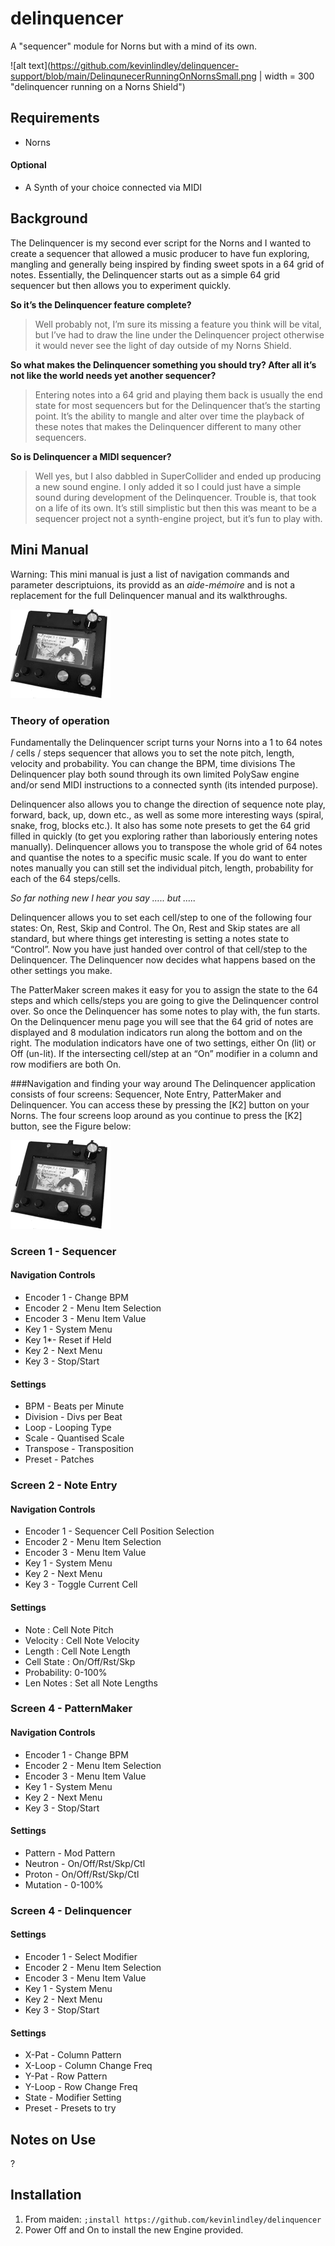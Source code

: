 # delinquencer
A "sequencer" module for Norns but with a mind of its own.

![alt text](https://github.com/kevinlindley/delinquencer-support/blob/main/DelinqunecerRunningOnNornsSmall.png | width = 300 "delinquencer running on a Norns Shield")

## Requirements
* Norns

#### Optional 
* A Synth of your choice connected via MIDI

## Background
The Delinquencer is my second ever script for the Norns and I wanted to create a sequencer that allowed a music producer to have fun exploring, mangling and generally being inspired by finding sweet spots in a 64 grid of notes. Essentially, the Delinquencer starts out as a simple 64 grid sequencer but then allows you to experiment quickly.

**So it’s the Delinquencer feature complete?**

> Well probably not, I’m sure its missing a feature you think will be vital, but I’ve had to draw the line under the Delinquencer project otherwise it would never see the light of day outside of my Norns Shield.

**So what makes the Delinquencer something you should try?
After all it’s not like the world needs yet another sequencer?**

> Entering notes into a 64 grid and playing them back is usually the end state for most sequencers but for the Delinquencer that’s the starting point. It’s the ability to mangle and alter over time the playback of these notes that makes the Delinquencer different to many other sequencers.

**So is Delinquencer a MIDI sequencer?**

> Well yes, but I also dabbled in SuperCollider and ended up producing a new sound engine. I only added it so I could just have a simple sound during development of the Delinquencer. Trouble is, that took on a life of its own. It’s still simplistic but then this was meant to be a sequencer project not a synth-engine project, but it’s fun to play with.

## Mini Manual
Warning: This mini manual is just a list of navigation commands and parameter descriptuions, its providd as an *aide-mémoire* and is not a replacement for the full Delinquencer manual and its walkthroughs.

![alt text](https://github.com/kevinlindley/DemonCore/blob/55c5bdccfdd51665a203fefc01973fa4af2d7787/DemonCoreSmall.png "Demon Core running on a Norns Shield")

### Theory of operation
Fundamentally the Delinquencer script turns your Norns into a 1 to 64 notes / cells / steps  sequencer that allows you to set the note pitch, length, velocity and probability. You can change the BPM, time divisions The Delinquencer play both sound through its own limited PolySaw engine and/or send MIDI instructions to a connected synth (its intended purpose).

Delinquencer also allows you to change the direction of sequence note play, forward, back, up, down etc., as well as some more interesting ways (spiral, snake, frog, blocks etc.). It also has some note presets to get the 64 grid filled in quickly (to get you exploring rather than laboriously entering notes manually). Delinquencer allows you to transpose the whole grid of 64 notes and quantise the notes to a specific music scale.
If you do want to enter notes manually you can still set the individual pitch, length, probability for each of the 64 steps/cells.

*So far nothing new I hear you say ….. but …..*

Delinquencer allows you to set each cell/step to one of the following four states: On, Rest, Skip and Control. The On, Rest and Skip states are all standard, but where things get interesting is setting a notes state to “Control”. Now you have just handed over control of that cell/step to the Delinquencer. The Delinquencer now decides what happens based on the other settings you make.

The PatterMaker screen makes it easy for you to assign the state to the 64 steps and which cells/steps you are going to give the Delinquencer control over.
So once the Delinquencer has some notes to play with, the fun starts. On the Delinquencer menu page you will see that the 64 grid of notes are displayed and 8 modulation indicators run along the bottom and on the right. The modulation indicators have one of two settings, either On (lit) or Off (un-lit). If the intersecting cell/step at an “On” modifier in a column and row modifiers are both On.

###Navigation and finding your way around
The Delinquencer application consists of four screens: Sequencer, Note Entry, PatterMaker and Delinquencer. You can access these by pressing the [K2] button on your Norns. The four screens loop around as you continue to press the [K2] button, see the Figure below:

![alt text](https://github.com/kevinlindley/DemonCore/blob/55c5bdccfdd51665a203fefc01973fa4af2d7787/DemonCoreSmall.png "Demon Core running on a Norns Shield")

### Screen 1 - Sequencer
#### Navigation Controls
* Encoder 1 - Change BPM
* Encoder 2 - Menu Item Selection
* Encoder 3 - Menu Item Value
* Key 1 - System Menu
* Key 1*- Reset if Held
* Key 2 - Next Menu
* Key 3 - Stop/Start
#### Settings
* BPM       - Beats per Minute
* Division  - Divs per Beat
* Loop      - Looping Type
* Scale     - Quantised Scale
* Transpose - Transposition
* Preset    - Patches
### Screen 2 - Note Entry
#### Navigation Controls
* Encoder 1 - Sequencer Cell Position Selection
* Encoder 2 - Menu Item Selection
* Encoder 3 - Menu Item Value
* Key 1 - System Menu
* Key 2 - Next Menu
* Key 3 - Toggle Current Cell
#### Settings
* Note      :  Cell Note Pitch
* Velocity : Cell Note Velocity
* Length : Cell Note Length
* Cell State : On/Off/Rst/Skp
* Probability: 0-100%
* Len Notes  : Set all Note Lengths
### Screen 4 - PatternMaker
#### Navigation Controls
* Encoder 1 - Change BPM
* Encoder 2 - Menu Item Selection
* Encoder 3 - Menu Item Value
* Key 1 - System Menu
* Key 2 - Next Menu
* Key 3 - Stop/Start
#### Settings
* Pattern  - Mod Pattern
* Neutron  - On/Off/Rst/Skp/Ctl
* Proton   - On/Off/Rst/Skp/Ctl
* Mutation - 0-100%
### Screen 4 - Delinquencer
#### Settings
* Encoder 1 - Select Modifier
* Encoder 2 - Menu Item Selection
* Encoder 3 - Menu Item Value
* Key 1 - System Menu
* Key 2 - Next Menu
* Key 3 - Stop/Start
#### Settings
* X-Pat  - Column Pattern
* X-Loop - Column Change Freq
* Y-Pat  - Row Pattern
* Y-Loop - Row Change Freq
* State  - Modifier Setting
* Preset - Presets to try
## Notes on Use
?
## Installation
1. From maiden:
```;install https://github.com/kevinlindley/delinquencer```
2. Power Off and On to install the new Engine provided.
